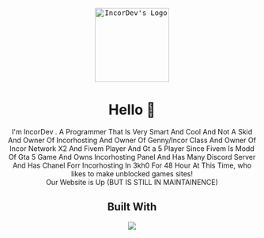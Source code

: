 <p align="center">
<kbd>
<img src="https://avatars.githubusercontent.com/u/117330972?v=4" title="IncorDev's Logo" height="150px" />
</kbd>
</p>

<h1 align="center">Hello 👋</h1>
<p align="center">
I'm IncorDev . A Programmer That Is Very Smart And Cool And Not A Skid And Owner Of Incorhosting And Owner Of Genny/Incor Class And Owner Of Incor Network X2 And Fivem Player And Gt a 5 Player Since Fivem Is Modd Of Gta 5 Game And Owns Incorhosting Panel And Has Many Discord Server And Has Chanel Forr Incorhosting In 3kh0 For 48 Hour At This Time, who likes to make unblocked games sites! 
<br>
Our Website is Up (BUT IS STILL IN MAINTAINENCE)
</p>

<h2 align="center">Built With</h2>
<p align="center">
<img src="https://skillicons.dev/icons?i=html,javascript,css,nodejs,github" />
</p>
